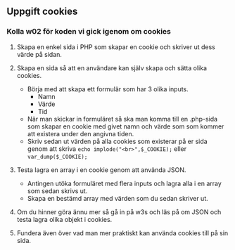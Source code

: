 ## Uppgift cookies

### Kolla w02 för koden vi gick igenom om cookies

1. Skapa en enkel sida i PHP som skapar en cookie och skriver ut dess värde på sidan.

2. Skapa en sida så att en användare kan själv skapa och sätta olika cookies.
	* Börja med att skapa ett formulär som har 3 olika inputs.
		* Namn
		* Värde
		* Tid
	* När man skickar in formuläret så ska man komma till en .php-sida som skapar en cookie med givet namn och värde som som kommer att existera under den angivna tiden.
	* Skriv sedan ut värden på alla cookies som existerar på er sida genom att skriva ``` echo implode("<br>",$_COOKIE); ``` eller ``` var_dump($_COOKIE); ```
	
3. Testa lagra en array i en cookie genom att använda JSON.
	* Antingen utöka formuläret med flera inputs och lagra alla i en array som sedan skrivs ut.
	* Skapa en bestämd array med värden som du sedan skriver ut.

4. Om du hinner göra ännu mer så gå in på w3s och läs på om JSON och testa lagra olika objekt i cookies.

5. Fundera även över vad man mer praktiskt kan använda cookies till på sin sida.
	

